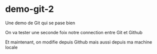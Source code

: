 # demo-git-2
Une demo de Git qui se pase bien

On va tester une seconde foix notre connection entre Git et Github

Et maintenant, on modifie depuis Github 
mais aussi depuis ma machine locale
